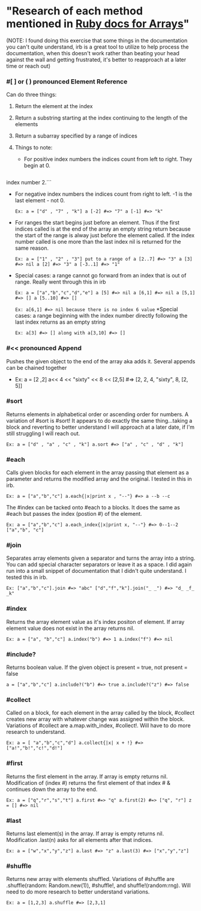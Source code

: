 # "Research of each method mentioned in [Ruby docs for Arrays](https://ruby-doc.org/core-2.4.1/Array.html")"
(NOTE: I found doing this exercise that some things in the documentation you can't quite understand, irb is a great tool to utilize to help process the documentation, when this doesn't work rather than beating your head against the wall and getting frustrated, it's better to reapproach at a later time or reach out)

### #[ ] or ( ) pronounced Element Reference

Can do three things:
1. Return the element at the index
2. Return a substring starting at the index continuing to the length of the elements
3. Return a subarray specified by a range of indices

4. Things to note:

   * For positive index numbers the indices count from left to right. They begin
at 0.

    ```Ex: ["d", "7" , "k"] the "d" index number is 0, the "7" is one, and the "k" is
index number 2.```
  * For negative index numbers the indices count from right to left. -1 is the last element - not 0.

    ```Ex: a = ["d" , "7" , "k"] a [-2] #=> "7" a [-1] #=> "k"```
  * For ranges the start begins just before an element. Thus if the first indices called is at the end of the array an empty string return because the start of the range is alway just before the element called. If the index number called is one more than the last index nil is returned for the same reason.

    ```Ex: a = ["1" , "2" , "3"] put to a range of a [2..7] #=> "3" a [3] #=> nil a [2] #=> "3" a [-3..1] #=> "1"```
  * Special cases: a range cannot go forward from an index that is out of range. Really went through this in irb

    ```Ex: a = ["a","b","c","d","e"] a [5] #=> nil a [6,1] #=> nil a [5,1] #=> [] a [5..10] #=> []```

    ```Ex: a[6,1] #=> nil because there is no index 6 value```
  *Special cases: a range beginning with the index number directly following the
last index returns as
an empty string

    ```Ex: a[3] #=> [] along with a[3,10] #=> []```

### #<< pronounced Append
Pushes the given object to the end of the array aka adds it. Several appends can
be chained together
  * Ex: a = [2 ,2]
a<< 4 << "sixty" << 8 << [2,5] #=> [2, 2, 4, "sixty", 8, [2, 5]]

### #sort
Returns elements in alphabetical order or ascending order for numbers. A variation of #sort is #sort! It appears to do exactly the same thing...taking a block and reverting to better understand I will approach at a later date, if I'm still struggling I will reach out.

  ```Ex: a = ["d" , "a" , "c" , "k"] a.sort #=> ["a" , "c" , "d" , "k"]```

### #each
Calls given blocks for each element in the array passing that element as a parameter and returns the modified array and the original. I tested in this in irb.

  ```Ex: a = ["a","b","c"] a.each{|x|print x , "--"} #=> a --b --c```

The #index can be tacked onto #each to a blocks. It does the same as #each but passes the index (postion #) of the element.

  ```Ex: a = ["a","b","c"] a.each_index{|x|print x, "--"} #=> 0--1--2 ["a","b", "c"]```


### #join
Separates array elements given a separator and turns the array into a string. You can add special character separators or leave it as a space. I did again run into a small snippet of documentation that I didn't quite understand. I tested this in irb.

  ```Ex: ["a","b","c"].join #=> "abc" ["d","f","k"].join("_ _") #=> "d_ _f_ _k"```

### #index
Returns the array element value as it's index positon of element. If array element value does not exist in the array returns nil.

  ```Ex: a = ["a", "b","c"] a.index("b") #=> 1 a.index("f") #=> nil```

### #include?
Returns boolean value. If the given object is present = true, not present = false

  ```a = ["a","b","c"] a.include?("b") #=> true a.include?("z") #=> false```

### #collect
Called on a block, for each element in the array called by the block, #collect creates new array with whatever change was assigned within the block. Variations of #collect are a.map.with_index, #collect!. Will have to do more research to understand.

  ```Ex: a = [ "a","b","c","d"] a.collect{|x| x + !} #=> ["a!","b!","c!","d!"]```


### #first
Returns the first element in the array. If array is empty returns nil. Modification of (index #) returns the first element of that index # & continues down the array to the end.

  ```Ex: a = ["q","r","s","t"] a.first #=> "q" a.first(2) #=> ["q", "r"] z = [] #=> nil```

### #last
Returns last element(s) in the array. If array is empty returns nil. Modification .last(n) asks for all elements after that indices.

  ```Ex: a = ["w","x","y","z"] a.last #=> "z" a.last(3) #=> ["x","y","z"]```

### #shuffle
Returns new array with elements shuffled. Variations of #shuffle are .shuffle(random: Random.new(1)), #shuffle!, and shuffle!(random:rng). Will need to do more research to better understand variations.

  ```Ex: a = [1,2,3] a.shuffle #=> [2,3,1]```
